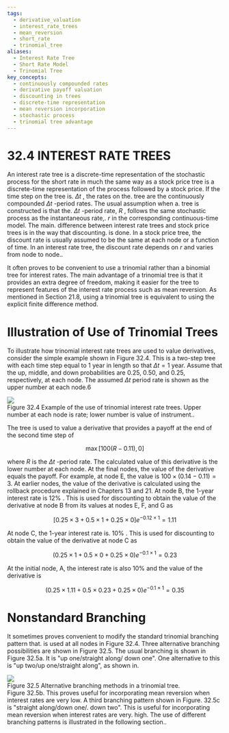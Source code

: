 ```yaml
---
tags:
  - derivative_valuation
  - interest_rate_trees
  - mean_reversion
  - short_rate
  - trinomial_tree
aliases:
  - Interest Rate Tree
  - Short Rate Model
  - Trinomial Tree
key_concepts:
  - continuously compounded rates
  - derivative payoff valuation
  - discounting in trees
  - discrete-time representation
  - mean reversion incorporation
  - stochastic process
  - trinomial tree advantage
---
```


# 32.4  INTEREST RATE TREES  

An interest rate tree is a discrete-time representation of the stochastic process for the short rate in much the same way as a stock price tree is a discrete-time representation of the process followed by a stock price. If the time step on the tree is. $\Delta t$ , the rates on the. tree are the continuously compounded $\Delta t$ -period rates. The usual assumption when a. tree is constructed is that the. $\Delta t$ -period rate, $R$ , follows the same stochastic process as the instantaneous rate,. $r$ in the corresponding continuous-time model. The main. difference between interest rate trees and stock price trees is in the way that discounting. is done. In a stock price tree, the discount rate is usually assumed to be the same at each node or a function of time. In an interest rate tree, the discount rate depends on $r$ and varies from node to node..  

It often proves to be convenient to use a trinomial rather than a binomial tree for interest rates. The main advantage of a trinomial tree is that it provides an extra degree of freedom, making it easier for the tree to represent features of the interest rate process such as mean reversion. As mentioned in Section 21.8, using a trinomial tree is equivalent to using the explicit finite difference method.  

# Illustration of Use of Trinomial Trees  

To illustrate how trinomial interest rate trees are used to value derivatives, consider the simple example shown in Figure 32.4. This is a two-step tree with each time step equal to 1 year in length so that $\Delta t=1$ year. Assume that the up, middle, and down probabilities are 0.25, 0.50, and 0.25, respectively, at each node. The assumed $\Delta t$ period rate is shown as the upper number at each node.6  

![](75f14a748ce7f5a2311820dd615d99fa2a90b4a7ae9adf7845849e9162c36137.jpg)  
Figure 32.4 Example of the use of trinomial interest rate trees. Upper number at each node is rate; lower number is value of instrument..  

The tree is used to value a derivative that provides a payoff at the end of the second time step of  

$$
\operatorname*{max}[100(R-0.11),0]
$$  

where $R$ is the $\Delta t$ -period rate. The calculated value of this derivative is the lower number at each node. At the final nodes, the value of the derivative equals the payoff. For example, at node E, the value is $100\times(0.14-0.11)=3.$ At earlier nodes, the value of the derivative is calculated using the rollback procedure explained in Chapters 13 and 21. At node B, the 1-year interest rate is $12\%$ . This is used for discounting to obtain the value of the derivative at node B from its values at nodes E, F, and $\mathrm{G}$ as  

$$
[0.25\times3+0.5\times1+0.25\times0]e^{-0.12\times1}=1.11
$$  

At node C, the 1-year interest rate is. $10\%$ . This is used for discounting to obtain the value of the derivative at node $\mathrm{C}$ as  

$$
(0.25\times1+0.5\times0+0.25\times0)e^{-0.1\times1}=0.23
$$  

At the initial node, A, the interest rate is also $10\%$ and the value of the derivative is  

$$
(0.25\times1.11+0.5\times0.23+0.25\times0)e^{-0.1\times1}=0.35
$$  

# Nonstandard Branching  

It sometimes proves convenient to modify the standard trinomial branching pattern that. is used at all nodes in Figure 32.4. Three alternative branching possibilities are shown in Figure 32.5. The usual branching is shown in Figure 32.5a. It is "up one/straight along/ down one". One alternative to this is "up two/up one/straight along", as shown in.  

![](aa492c0e4ef45464fcde97316d4c68206f5047c80c3da9ea7e95f3c5b79d77f3.jpg)  
Figure 32.5 Alternative branching methods in a trinomial tree.   
Figure 32.5b. This proves useful for incorporating mean reversion when interest rates are very low. A third branching pattern shown in Figure. $32.5\mathrm{c}$ is "straight along/down one/. down two". This is useful for incorporating mean reversion when interest rates are very. high. The use of different branching patterns is illustrated in the following section..  
